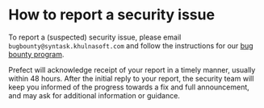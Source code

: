 # How to report a security issue

To report a (suspected) security issue, please email `bugbounty@syntask.khulnasoft.com` and follow the instructions for our [bug bounty program](https://www.syntask.khulnasoft.com/bug-bounty).

Prefect will acknowledge receipt of your report in a timely manner, usually within 48 hours. After the initial reply to your report, the security team will keep you informed of the progress towards a fix and full announcement, and may ask for additional information or guidance.
